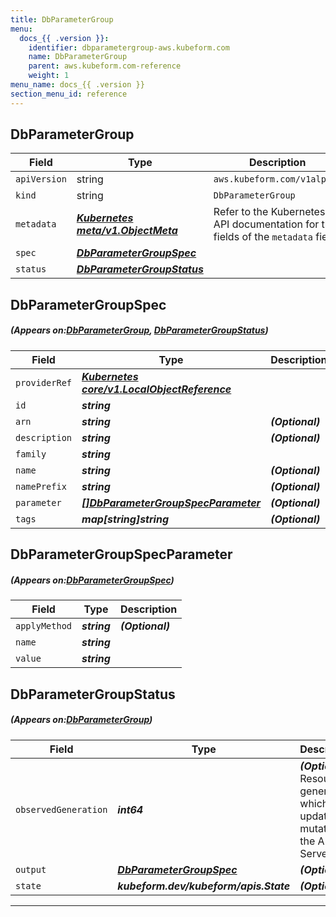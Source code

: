 ```yaml
---
title: DbParameterGroup
menu:
  docs_{{ .version }}:
    identifier: dbparametergroup-aws.kubeform.com
    name: DbParameterGroup
    parent: aws.kubeform.com-reference
    weight: 1
menu_name: docs_{{ .version }}
section_menu_id: reference
---
```


## DbParameterGroup
| Field | Type | Description |
| ------ | ----- | ----------- |
| `apiVersion` | string | `aws.kubeform.com/v1alpha1` |
|    `kind` | string | `DbParameterGroup` |
| `metadata` | ***[Kubernetes meta/v1.ObjectMeta](https://kubernetes.io/docs/reference/generated/kubernetes-api/v1.13/#objectmeta-v1-meta)***|Refer to the Kubernetes API documentation for the fields of the `metadata` field.|
| `spec` | ***[DbParameterGroupSpec](#DbParameterGroupSpec)***||
| `status` | ***[DbParameterGroupStatus](#DbParameterGroupStatus)***||
## DbParameterGroupSpec
##### (Appears on:[DbParameterGroup](#DbParameterGroup), [DbParameterGroupStatus](#DbParameterGroupStatus))
| Field | Type | Description |
| ------ | ----- | ----------- |
| `providerRef` | ***[Kubernetes core/v1.LocalObjectReference](https://kubernetes.io/docs/reference/generated/kubernetes-api/v1.13/#localobjectreference-v1-core)***||
| `id` | ***string***||
| `arn` | ***string***| ***(Optional)*** |
| `description` | ***string***| ***(Optional)*** |
| `family` | ***string***||
| `name` | ***string***| ***(Optional)*** |
| `namePrefix` | ***string***| ***(Optional)*** |
| `parameter` | ***[[]DbParameterGroupSpecParameter](#DbParameterGroupSpecParameter)***| ***(Optional)*** |
| `tags` | ***map[string]string***| ***(Optional)*** |
## DbParameterGroupSpecParameter
##### (Appears on:[DbParameterGroupSpec](#DbParameterGroupSpec))
| Field | Type | Description |
| ------ | ----- | ----------- |
| `applyMethod` | ***string***| ***(Optional)*** |
| `name` | ***string***||
| `value` | ***string***||
## DbParameterGroupStatus
##### (Appears on:[DbParameterGroup](#DbParameterGroup))
| Field | Type | Description |
| ------ | ----- | ----------- |
| `observedGeneration` | ***int64***| ***(Optional)*** Resource generation, which is updated on mutation by the API Server.|
| `output` | ***[DbParameterGroupSpec](#DbParameterGroupSpec)***| ***(Optional)*** |
| `state` | ***kubeform.dev/kubeform/apis.State***| ***(Optional)*** |
---
